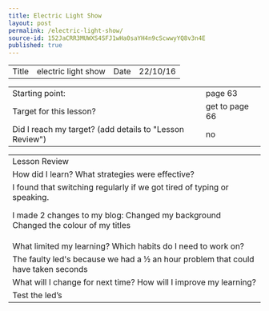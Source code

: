 ```yaml
---
title: Electric Light Show
layout: post
permalink: /electric-light-show/
source-id: 152JaCRR3MUWXS4SFJ1wHa0saYH4n9cScwwyYQ8v3n4E
published: true
---
```

<table>
  <tr>
    <td>Title</td>
    <td>electric light show</td>
    <td>Date</td>
    <td>22/10/16</td>
  </tr>
</table>


<table>
  <tr>
    <td>Starting point:</td>
    <td>page 63</td>
  </tr>
  <tr>
    <td>Target for this lesson?</td>
    <td>get to page 66</td>
  </tr>
  <tr>
    <td>Did I reach my target? 
(add details to "Lesson Review")</td>
    <td>no</td>
  </tr>
</table>


<table>
  <tr>
    <td>Lesson Review</td>
  </tr>
  <tr>
    <td>How did I learn? What strategies were effective? </td>
  </tr>
  <tr>
    <td>I found that switching regularly if we got tired of typing or speaking.  

I made 2 changes to my blog:
Changed my background 
Changed the colour of my titles
</td>
  </tr>
  <tr>
    <td>What limited my learning? Which habits do I need to work on? </td>
  </tr>
  <tr>
    <td>The faulty led's because we had a ½ an hour problem that could have taken seconds</td>
  </tr>
  <tr>
    <td>What will I change for next time? How will I improve my learning?</td>
  </tr>
  <tr>
    <td>Test the led’s</td>
  </tr>
</table>


